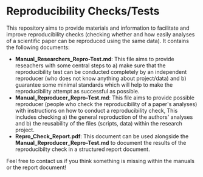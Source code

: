 # Reproducibility Checks/Tests
This repository aims to provide materials and information to facilitate and improve reproducibility checks (checking whether and how easily analyses of a scientific paper can be reproduced using the same data). It contains the following documents:
- **Manual_Researchers_Repro-Test.md**: This file aims to provide reseachers with some central steps to a) make sure that the reproducibility test can be conducted completely by an independent reproducer (who does not know anything about project/data) and b) guarantee some minimal standards which will help to make the reproducibility attempt as successful as possible.
- **Manual_Reproducer_Repro-Test.md**: This file aims to provide possible reproducer (people who check the reproducibility of a paper's analyses) with instructions on how to conduct a reproducibility check, This includes checking a) the general reproduction of the authors' analyses and b) the reusability of the files (scripts, data) within the research project.
- **Repro_Check_Report.pdf**: This document can be used alongside the **Manual_Reproducer_Repro-Test.md** to document the results of the reproducibilty check in a structured report document.

Feel free to contact us if you think something is missing within the manuals or the report document!
